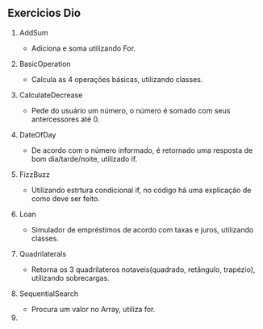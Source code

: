 ## Exercicios Dio

1. AddSum

   - Adiciona e soma utilizando For. 

2. BasicOperation 

   - Calcula as 4 operações básicas, utilizando classes.

3. CalculateDecrease

   - Pede do usuário um número, o número é somado com seus antercessores até 0.

4. DateOfDay

   - De acordo com o número informado, é retornado uma resposta de bom dia/tarde/noite, utilizado if.

5. FizzBuzz

   - Utilizando estrtura condicional if, no código há uma explicação de como deve ser feito. 

6. Loan

   - Simulador de empréstimos de acordo com taxas e juros, utilizando classes.

7. Quadrilaterals

   - Retorna os 3 quadrilateros notaveis(quadrado, retângulo, trapézio), utilizando sobrecargas. 

8. SequentialSearch

   - Procura um valor no Array, utiliza for. 

9. 

   

